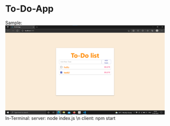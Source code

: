 # To-Do-App
Sample: ![alt text](https://github.com/SS-Ace/To-Do-App/blob/main/Screenshot%202021-09-13%20040650.png)
In-Terminal: server: node index.js \n
             client: npm start
